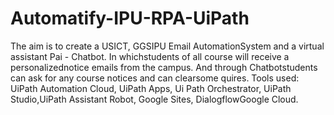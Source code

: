 # Automatify-IPU-RPA-UiPath
The aim is to create a USICT, GGSIPU Email AutomationSystem and a virtual assistant Pai - Chatbot. In whichstudents of all course will receive a personalizednotice emails from the campus. And through Chatbotstudents can ask for any course notices and can clearsome quires. Tools used: UiPath Automation Cloud, UiPath Apps, Ui Path Orchestrator, UiPath Studio,UiPath Assistant Robot, Google Sites, DialogflowGoogle Cloud.
